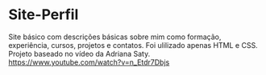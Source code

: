 # Site-Perfil
Site básico com descrições básicas sobre mim como formação, experiência, cursos, projetos e contatos.
Foi ulilizado apenas HTML e CSS.
Projeto baseado no vídeo da Adriana Saty.
https://www.youtube.com/watch?v=n_Etdr7Dbjs
